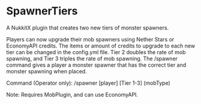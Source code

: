 # SpawnerTiers
A NukkitX plugin that creates two new tiers of monster spawners.

Players can now upgrade their mob spawners using Nether Stars or EconomyAPI credits. The items or amount of credits to upgrade to each new tier can be changed in the config.yml file. Tier 2 doubles the rate of mob spawning, and Tier 3 triples the rate of mob spawning. The /spawner command gives a player a monster spawner that has the correct tier and monster spawning when placed.

Command (Operator only): /spawner [player] [Tier 1-3] (mobType)

Note: Requires MobPlugin, and can use EconomyAPI.
